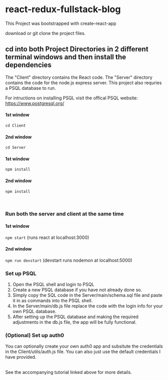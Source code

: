 # react-redux-fullstack-blog

This Project was bootstrapped with create-react-app

download or git clone the project files.

## cd into both Project Directories in 2 different terminal windows and then install the dependencies

The "Client" directory contains the React code. The "Server" directory contains the code for the node.js express server. This project also requries a PSQL database to run. 

For intructions on installing PSQL visit the offical PSQL website:
<br />
https://www.postgresql.org/ 


#### 1st window
`cd Client`

#### 2nd window
`cd Server`

#### 1st window
`npm install` 

#### 2nd window
`npm install` 

<br />

### Run both the server and client at the same time

#### 1st window 
`npm start`
(runs react at localhost:3000)

#### 2nd window 
`npm run devstart` 
(devstart runs nodemon at localhost:5000)


### Set up PSQL

<ol>
  <li>Open the PSQL shell and login to PSQL</li>
  <li>Create a new PSQL database if you have not already done so. </li>
  <li>Simply copy the SQL code in the Server/main/schema.sql file and paste it in as commands into the PSQL shell.  </li> 
  <li> In the Server/main/db.js file replace the code with the login info for your own PSQL database. </li>
  <li> After setting up the PSQL database and making the required adjustments in the db.js file, the app will be fully functional. </li> 
</ol>

### (Optional) Set up auth0 
You can optionally create your own auth0 app and subsitute the credentials in the Client/utils/auth.js file. You can also just use the default credentials I have provided. 


<br />
See the accompanying tutorial linked above for more details. 
